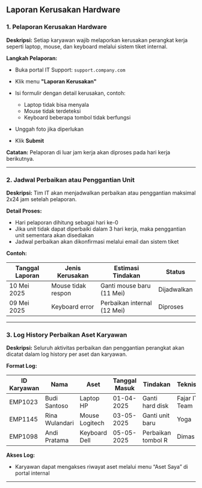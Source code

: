 ## **Laporan Kerusakan Hardware**

### 1. Pelaporan Kerusakan Hardware

**Deskripsi:**
Setiap karyawan wajib melaporkan kerusakan perangkat kerja seperti laptop, mouse, dan keyboard melalui sistem tiket internal.

**Langkah Pelaporan:**

* Buka portal IT Support: `support.company.com`
* Klik menu **"Laporan Kerusakan"**
* Isi formulir dengan detail kerusakan, contoh:

  * Laptop tidak bisa menyala
  * Mouse tidak terdeteksi
  * Keyboard beberapa tombol tidak berfungsi
* Unggah foto jika diperlukan
* Klik **Submit**

**Catatan:**
Pelaporan di luar jam kerja akan diproses pada hari kerja berikutnya.

---

### 2. Jadwal Perbaikan atau Penggantian Unit

**Deskripsi:**
Tim IT akan menjadwalkan perbaikan atau penggantian maksimal 2x24 jam setelah pelaporan.

**Detail Proses:**

* Hari pelaporan dihitung sebagai hari ke-0
* Jika unit tidak dapat diperbaiki dalam 3 hari kerja, maka penggantian unit sementara akan disediakan
* Jadwal perbaikan akan dikonfirmasi melalui email dan sistem tiket

**Contoh:**

| Tanggal Laporan | Jenis Kerusakan    | Estimasi Tindakan           | Status      |
| --------------- | ------------------ | --------------------------- | ----------- |
| 10 Mei 2025     | Mouse tidak respon | Ganti mouse baru (11 Mei)   | Dijadwalkan |
| 09 Mei 2025     | Keyboard error     | Perbaikan internal (12 Mei) | Diproses    |

---

### 3. Log History Perbaikan Aset Karyawan

**Deskripsi:**
Seluruh aktivitas perbaikan dan penggantian perangkat akan dicatat dalam log history per aset dan karyawan.

**Format Log:**

| ID Karyawan | Nama           | Aset           | Tanggal Masuk | Tindakan           | Teknisi       | Status  |
| ----------- | -------------- | -------------- | ------------- | ------------------ | ------------- | ------- |
| EMP1023     | Budi Santoso   | Laptop HP      | 01-04-2025    | Ganti hard disk    | Fajar IT Team | Selesai |
| EMP1145     | Rina Wulandari | Mouse Logitech | 03-05-2025    | Ganti unit baru    | Yoga          | Selesai |
| EMP1098     | Andi Pratama   | Keyboard Dell  | 05-05-2025    | Perbaikan tombol R | Dimas         | Proses  |

**Akses Log:**

* Karyawan dapat mengakses riwayat aset melalui menu “Aset Saya” di portal internal

---